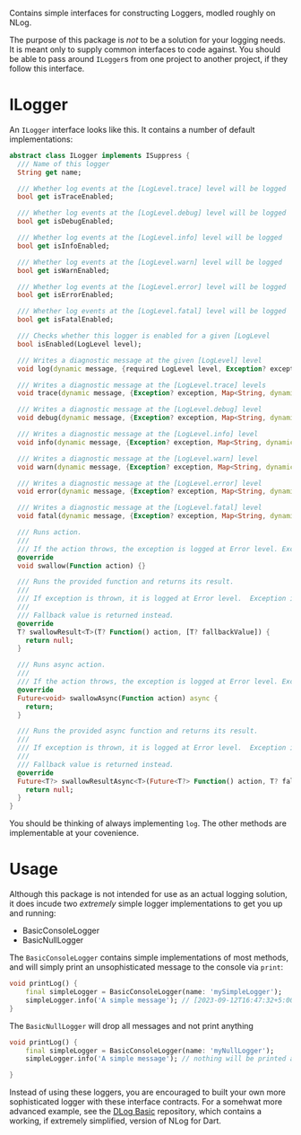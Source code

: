 Contains simple interfaces for constructing Loggers, modled roughly on NLog.

The purpose of this package is _not_ to be a solution for your logging needs. It is meant only to supply common interfaces to code against. You should be able to pass around `ILogger`s from one project to another project, if they follow this interface.

# ILogger
An `ILogger` interface looks like this. It contains a number of default implementations:

```dart
abstract class ILogger implements ISuppress {
  /// Name of this logger
  String get name;

  /// Whether log events at the [LogLevel.trace] level will be logged
  bool get isTraceEnabled;

  /// Whether log events at the [LogLevel.debug] level will be logged
  bool get isDebugEnabled;

  /// Whether log events at the [LogLevel.info] level will be logged
  bool get isInfoEnabled;

  /// Whether log events at the [LogLevel.warn] level will be logged
  bool get isWarnEnabled;

  /// Whether log events at the [LogLevel.error] level will be logged
  bool get isErrorEnabled;

  /// Whether log events at the [LogLevel.fatal] level will be logged
  bool get isFatalEnabled;

  /// Checks whether this logger is enabled for a given [LogLevel
  bool isEnabled(LogLevel level);

  /// Writes a diagnostic message at the given [LogLevel] level
  void log(dynamic message, {required LogLevel level, Exception? exception, Map<String, dynamic>? eventProperties});

  /// Writes a diagnostic message at the [LogLevel.trace] levels
  void trace(dynamic message, {Exception? exception, Map<String, dynamic>? eventProperties});

  /// Writes a diagnostic message at the [LogLevel.debug] level
  void debug(dynamic message, {Exception? exception, Map<String, dynamic>? eventProperties});

  /// Writes a diagnostic message at the [LogLevel.info] level
  void info(dynamic message, {Exception? exception, Map<String, dynamic>? eventProperties});

  /// Writes a diagnostic message at the [LogLevel.warn] level
  void warn(dynamic message, {Exception? exception, Map<String, dynamic>? eventProperties});

  /// Writes a diagnostic message at the [LogLevel.error] level
  void error(dynamic message, {Exception? exception, Map<String, dynamic>? eventProperties});

  /// Writes a diagnostic message at the [LogLevel.fatal] level
  void fatal(dynamic message, {Exception? exception, Map<String, dynamic>? eventProperties});

  /// Runs action.
  ///
  /// If the action throws, the exception is logged at Error level. Exception is not propagated outside of this method.
  @override
  void swallow(Function action) {}

  /// Runs the provided function and returns its result.
  ///
  /// If exception is thrown, it is logged at Error level.  Exception is not propagated outside of this method.
  ///
  /// Fallback value is returned instead.
  @override
  T? swallowResult<T>(T? Function() action, [T? fallbackValue]) {
    return null;
  }

  /// Runs async action.
  ///
  /// If the action throws, the exception is logged at Error level. Exception is not propagated outside of this method.
  @override
  Future<void> swallowAsync(Function action) async {
    return;
  }

  /// Runs the provided async function and returns its result.
  ///
  /// If exception is thrown, it is logged at Error level.  Exception is not propagated outside of this method.
  ///
  /// Fallback value is returned instead.
  @override
  Future<T?> swallowResultAsync<T>(Future<T?> Function() action, T? fallbackValue) async {
    return null;
  }
}
```

You should be thinking of always implementing `log`. The other methods are implementable at your covenience.


# Usage

Although this package is not intended for use as an actual logging solution, it does incude two _extremely_ simple logger implementations to get you up and running:

* BasicConsoleLogger
* BasicNullLogger

The `BasicConsoleLogger` contains simple implementations of most methods, and will simply print an unsophisticated message to the console via `print`:

```dart
void printLog() {
    final simpleLogger = BasicConsoleLogger(name: 'mySimpleLogger');
    simpleLogger.info('A simple message'); // [2023-09-12T16:47:32+5:00] INFO A Simple message ||
}
```

The `BasicNullLogger` will drop all messages and not print anything
```dart
void printLog() {
    final simpleLogger = BasicConsoleLogger(name: 'myNullLogger');
    simpleLogger.info('A simple message'); // nothing will be printed at all, this is a NOP

}
```

Instead of using these loggers, you are encouraged to built your own more sophisticated logger with these interface contracts. For a somehwat more advanced example, see the [DLog Basic](https://github.com/0xnf/dlog_basic) repository, which contains a working, if extremely simplified, version of NLog for Dart.
